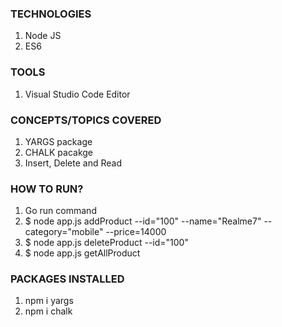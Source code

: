 ### TECHNOLOGIES
  1. Node JS
  2. ES6
   
### TOOLS
  1. Visual Studio Code Editor
  
### CONCEPTS/TOPICS COVERED
  1. YARGS package
  2. CHALK pacakge
  3. Insert, Delete and Read 

### HOW TO RUN?
  1. Go run command
  2. $ node app.js addProduct --id="100" --name="Realme7" --category="mobile" --price=14000
  3. $ node app.js deleteProduct --id="100"
  4. $ node app.js getAllProduct

### PACKAGES INSTALLED
  1. npm i yargs
  2. npm i chalk
